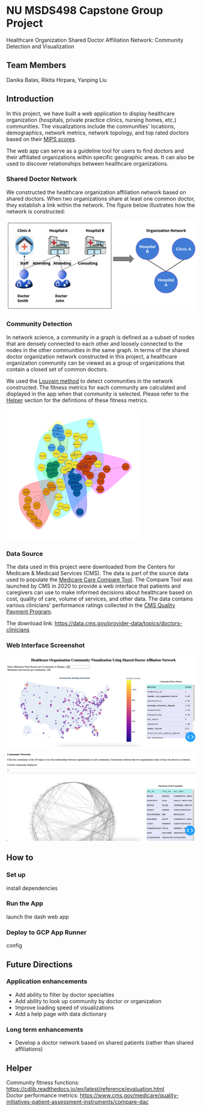 # NU MSDS498 Capstone Group Project

Healthcare Organization Shared Doctor Affiliation Network: Community Detection and Visualization

## Team Members

Danika Balas, Rikita Hirpara, Yanping Liu

## Introduction

In this project, we have built a web application to display healthcare organization (hospitals, private practice clinics, nursing homes, etc.) communities. The visualizations include the communities' locations, demographics, network metrics, network topology, and top rated doctors based on their [MIPS scores](<https://qpp.cms.gov/mips/quality-requirements>). 

The web app can serve as a guideline tool for users to find doctors and their affiliated organizations within specific geographic areas. It can also be used to discover relationships between healthcare organizations.
### Shared Doctor Network

We constructed the healthcare organization affiliation network based on shared doctors. When two organizations share at least one common doctor, they establish a link within the network. The figure below illustrates how the network is constructed:

![alt text](https://github.com/yanpingliu2021/msds490_group/blob/master/data/images/AffiliationNetwork.png?raw=true)

### Community Detection

In network science, a community in a graph is defined as a subset of nodes that are densely connected to each other and loosely connected to the nodes in the other communities in the same graph. In terms of the shared doctor organization network constructed in this project, a healthcare organization community can be viewed as a group of organizations that contain a closed set of common doctors.

We used the [Louvain method](<https://github.com/taynaud/python-louvain>) to detect communities in the network constructed. The fitness metrics for each community are calculated and displayed in the app when that community is selected. Please refer to the [Helper](#helper) section for the defintions of these fitness metrics.

![alt text](https://github.com/yanpingliu2021/msds490_group/blob/master/data/images/community_detection.png?raw=true)

### Data Source

The data used in this project were downloaded from the Centers for Medicare & Medicaid Services (CMS). The data is part of the source data used to populate the [Medicare Care Compare Tool](<https://www.medicare.gov/care-compare/>). The Compare Tool was launched by CMS in 2020 to provide a web interface that patients and caregivers can use to make informed decisions about healthcare based on cost, quality of care, volume of services, and other data. The data contains various clinicians' performance ratings collected in the [CMS Quality Payment Program](<https://qpp.cms.gov/>).

The download link: <https://data.cms.gov/provider-data/topics/doctors-clinicians>

### Web Interface Screenshot

![alt text](https://github.com/yanpingliu2021/msds490_group/blob/master/data/images/WebInterface1.png?raw=true)

![alt text](https://github.com/yanpingliu2021/msds490_group/blob/master/data/images/WebInterface2.png?raw=true)

## How to

### Set up

 install dependencies

### Run the App

launch the dash web app

### Deploy to GCP App Runner

config

## Future Directions
### Application enhancements
* Add ability to filter by doctor specialties
* Add ability to look up community by doctor or organization
* Improve loading speed of visualizations
* Add a help page with data dictionary
### Long term enhancements
* Develop a doctor network based on shared patients (rather than shared affiliations)


## Helper

Community fitness functions: <https://cdlib.readthedocs.io/en/latest/reference/evaluation.html></br>
Doctor performance metrics: <https://www.cms.gov/medicare/quality-initiatives-patient-assessment-instruments/compare-dac>
